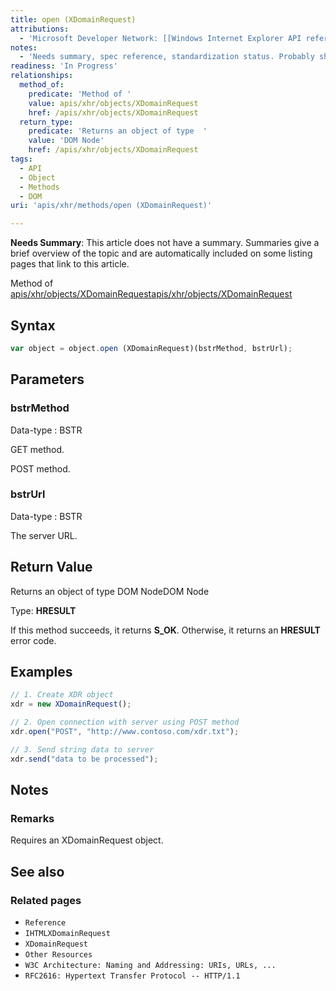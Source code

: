 ```yaml
---
title: open (XDomainRequest)
attributions:
  - 'Microsoft Developer Network: [[Windows Internet Explorer API reference](http://msdn.microsoft.com/en-us/library/ie/hh828809%28v=vs.85%29.aspx) Article]'
notes:
  - 'Needs summary, spec reference, standardization status. Probably should be renamed to remove (XDomainRequest) from the URL.'
readiness: 'In Progress'
relationships:
  method_of:
    predicate: 'Method of '
    value: apis/xhr/objects/XDomainRequest
    href: /apis/xhr/objects/XDomainRequest
  return_type:
    predicate: 'Returns an object of type  '
    value: 'DOM Node'
    href: /apis/xhr/objects/XDomainRequest
tags:
  - API
  - Object
  - Methods
  - DOM
uri: 'apis/xhr/methods/open (XDomainRequest)'

---
```

**Needs Summary**: This article does not have a summary. Summaries give a brief overview of the topic and are automatically included on some listing pages that link to this article.

Method of [apis/xhr/objects/XDomainRequest](/apis/xhr/objects/XDomainRequest)[apis/xhr/objects/XDomainRequest](/apis/xhr/objects/XDomainRequest)

## Syntax

``` js
var object = object.open (XDomainRequest)(bstrMethod, bstrUrl);
```

## Parameters

### bstrMethod

 Data-type
:   BSTR

 GET method.

POST method.

### bstrUrl

 Data-type
:   BSTR

 The server URL.

## Return Value

Returns an object of type DOM NodeDOM Node

Type: **HRESULT**

If this method succeeds, it returns **S\_OK**. Otherwise, it returns an **HRESULT** error code.

## Examples

``` js
// 1. Create XDR object
xdr = new XDomainRequest();

// 2. Open connection with server using POST method
xdr.open("POST", "http://www.contoso.com/xdr.txt");

// 3. Send string data to server
xdr.send("data to be processed");
```

## Notes

### Remarks

Requires an XDomainRequest object.

## See also

### Related pages

-   `Reference`
-   `IHTMLXDomainRequest`
-   `XDomainRequest`
-   `Other Resources`
-   `W3C Architecture: Naming and Addressing: URIs, URLs, ...`
-   `RFC2616: Hypertext Transfer Protocol -- HTTP/1.1`
